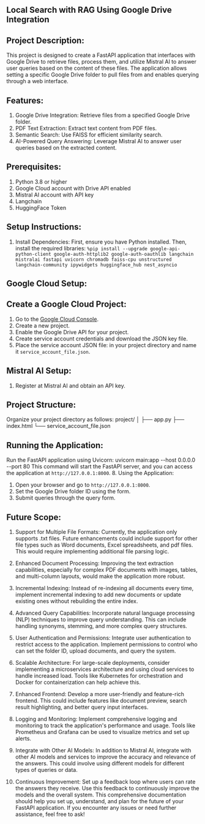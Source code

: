 ## Local Search with RAG Using Google Drive Integration ##

## Project Description:
This project is designed to create a FastAPI application that interfaces with Google Drive to retrieve files, process them, and utilize Mistral AI to answer user queries based on the content of these files. The application allows setting a specific Google Drive folder to pull files from and enables querying through a web interface.

## Features:
1. Google Drive Integration: Retrieve files from a specified Google Drive folder.
2. PDF Text Extraction: Extract text content from PDF files.
3. Semantic Search: Use FAISS for efficient similarity search.
4. AI-Powered Query Answering: Leverage Mistral AI to answer user queries
based on the extracted content.

## Prerequisites:
1. Python 3.8 or higher
2. Google Cloud account with Drive API enabled
3. Mistral AI account with API key
4. Langchain
5. HuggingFace Token

## Setup Instructions:

1. Install Dependencies:
First, ensure you have Python installed. Then, install the required libraries:
``%pip install --upgrade google-api-python-client google-auth-httplib2 google-auth-oauthlib langchain mistralai fastapi uvicorn chromadb faiss-cpu unstructured langchain-community ipywidgets huggingface_hub nest_asyncio``

## Google Cloud Setup:

## Create a Google Cloud Project:
1. Go to the [Google Cloud Console](https://console.cloud.google.com/).
2. Create a new project.
3. Enable the Google Drive API for your project.
4. Create service account credentials and download the JSON key file.
5. Place the service account JSON file: in your project directory and name it `service_account_file.json`.

## Mistral AI Setup:
1. Register at Mistral AI and obtain an API key.
   
## Project Structure:
Organize your project directory as follows:
  project/
│
├── app.py
├── index.html
└── service_account_file.json

## Running the Application:

Run the FastAPI application using Uvicorn:
uvicorn main:app --host 0.0.0.0 --port 80
This command will start the FastAPI server, and you can access the application at
`http://127.0.0.1:8000`. 8. Using the Application:
1. Open your browser and go to `http://127.0.0.1:8000`.
2. Set the Google Drive folder ID using the form.
3. Submit queries through the query form.
   
## Future Scope:
1. Support for Multiple File Formats:
Currently, the application only supports .txt files. Future enhancements could include support for other file types such as Word documents, Excel spreadsheets, and pdf files. This would require implementing additional file parsing logic.
2. Enhanced Document Processing:
Improving the text extraction capabilities, especially for complex PDF documents with images, tables, and multi-column layouts, would make the application more robust.
3. Incremental Indexing:
Instead of re-indexing all documents every time, implement incremental indexing to add new documents or update existing ones without rebuilding the entire index.
4. Advanced Query Capabilities:
Incorporate natural language processing (NLP) techniques to improve query understanding. This can include handling synonyms, stemming, and more complex query structures.
   
5. User Authentication and Permissions:
Integrate user authentication to restrict access to the application. Implement permissions to control who can set the folder ID, upload documents, and query the system.
6. Scalable Architecture:
For large-scale deployments, consider implementing a microservices architecture and using cloud services to handle increased load. Tools like Kubernetes for orchestration and Docker for containerization can help achieve this.
7. Enhanced Frontend:
Develop a more user-friendly and feature-rich frontend. This could include features like document preview, search result highlighting, and better query input interfaces.
8. Logging and Monitoring:
Implement comprehensive logging and monitoring to track the application's performance and usage. Tools like Prometheus and Grafana can be used to visualize metrics and set up alerts.
9. Integrate with Other AI Models:
In addition to Mistral AI, integrate with other AI models and services to improve the accuracy and relevance of the answers. This could involve using different models for different types of queries or data.
10. Continuous Improvement:
Set up a feedback loop where users can rate the answers they receive. Use this feedback to continuously improve the models and the overall system.
This comprehensive documentation should help you set up, understand, and plan for the future of your FastAPI application. If you encounter any issues or need further assistance, feel free to ask!
